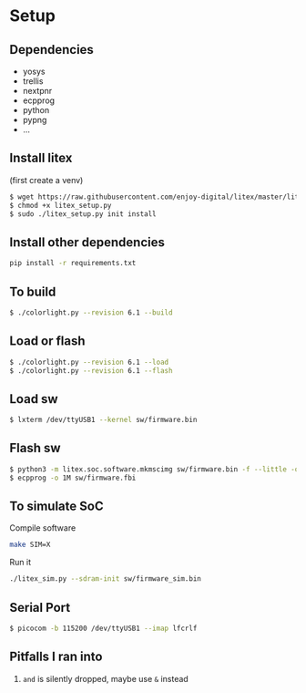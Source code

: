 # Setup
## Dependencies
- yosys
- trellis
- nextpnr
- ecpprog
- python
- pypng
- ...

## Install litex

(first create a venv)
``` sh
$ wget https://raw.githubusercontent.com/enjoy-digital/litex/master/litex_setup.py
$ chmod +x litex_setup.py
$ sudo ./litex_setup.py init install
```

## Install other dependencies

``` sh
pip install -r requirements.txt
```

## To build

``` sh
$ ./colorlight.py --revision 6.1 --build
```
## Load or flash
``` sh
$ ./colorlight.py --revision 6.1 --load
$ ./colorlight.py --revision 6.1 --flash
```
## Load sw

``` sh
$ lxterm /dev/ttyUSB1 --kernel sw/firmware.bin
```

## Flash sw

``` sh
$ python3 -m litex.soc.software.mkmscimg sw/firmware.bin -f --little -o sw/firmware.fbi
$ ecpprog -o 1M sw/firmware.fbi

```

## To simulate SoC
Compile software

``` sh
make SIM=X
```

Run it
``` sh
./litex_sim.py --sdram-init sw/firmware_sim.bin 
```

## Serial Port

``` sh
$ picocom -b 115200 /dev/ttyUSB1 --imap lfcrlf
```

## Pitfalls I ran into
1. `and` is silently dropped, maybe use `&` instead
